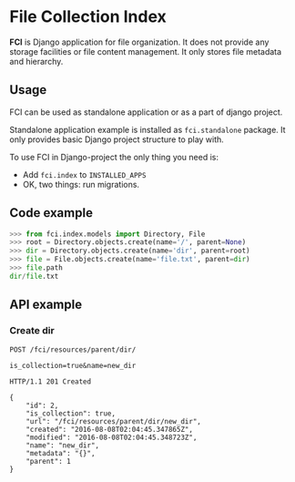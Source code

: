 File Collection Index
=====================

**FCI** is Django application for file organization. It does not provide
any storage facilities or file content management. It only stores
file metadata and hierarchy.

Usage
-----

FCI can be used as standalone application or as a part of django 
project.

Standalone application example is installed as `fci.standalone` package.
It only provides basic Django project structure to play with.

To use FCI in Django-project the only thing you need is:

* Add `fci.index` to `INSTALLED_APPS`
* OK, two things: run migrations.

Code example
------------

```python
>>> from fci.index.models import Directory, File
>>> root = Directory.objects.create(name='/', parent=None)
>>> dir = Directory.objects.create(name='dir', parent=root)
>>> file = File.objects.create(name='file.txt', parent=dir)
>>> file.path
dir/file.txt
```

API example
-----------

### Create dir
```
POST /fci/resources/parent/dir/

is_collection=true&name=new_dir

HTTP/1.1 201 Created

{
    "id": 2,
    "is_collection": true,
    "url": "/fci/resources/parent/dir/new_dir",
    "created": "2016-08-08T02:04:45.347865Z",
    "modified": "2016-08-08T02:04:45.348723Z",
    "name": "new_dir",
    "metadata": "{}",
    "parent": 1
}
```
